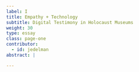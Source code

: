 ```yaml
---
label: I
title: Empathy + Technology
subtitle: Digital Testimony in Holocaust Museums
weight: 30
type: essay
class: page-one
contributor:
  - id: jedelman
abstract: |

---
```

